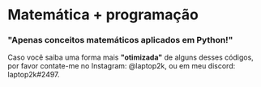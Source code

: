 # Matemática + programação

### "Apenas conceitos matemáticos aplicados em Python!"

Caso você saiba uma forma mais **"otimizada"** de alguns desses códigos,  por favor contate-me no Instagram: @laptop2k, ou em meu discord: laptop2k#2497.
